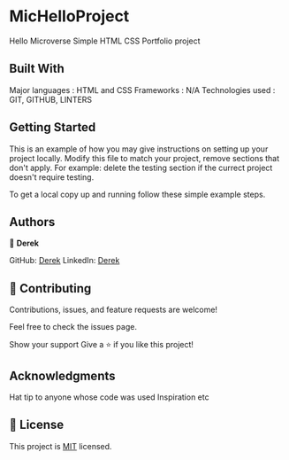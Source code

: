 # MicHelloProject
Hello Microverse
Simple HTML CSS  Portfolio project

## Built With
Major languages : HTML and CSS
Frameworks : N/A
Technologies used : GIT, GITHUB, LINTERS


## Getting Started
This is an example of how you may give instructions on setting up your project locally. Modify this file to match your project, remove sections that don't apply. For example: delete the testing section if the currect project doesn't require testing.

To get a local copy up and running follow these simple example steps.

## Authors

👤 **Derek**

GitHub: [Derek](https://github.com/obibaadoma)
LinkedIn: [Derek](https://www.linkedin.com/in/derek-akrasi-konadu-187453151/)

## 🤝 Contributing
Contributions, issues, and feature requests are welcome!

Feel free to check the issues page.

Show your support
Give a ⭐ if you like this project!

## Acknowledgments
Hat tip to anyone whose code was used
Inspiration
etc

## 📝 License
This project is [MIT](https://github.com/obibaadoma/MicHelloProject/blob/mobileVersion/MIT.md) licensed.

